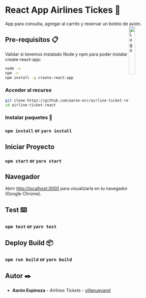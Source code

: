 # React App Airlines Tickes 🚀
App para consulta, agregar al carrito y reservar un boleto de avión.
<img alt="Logo" align="right" src="https://create-react-app.dev/img/logo.svg" width="20%" />


## Pre-requisitos 📋

Validar si tenemos instalado Node y npm para poder instalar create-react-app:

```sh
node -v
npm -v
npm install -g create-react-app
```

### Acceder al recurso 

```sh
git clone https://github.com/aaron-ecr/airline-ticket-react.git
cd airline-ticket-react
```
### Instalar paquetes 🔧
### `npm install` or `yarn install`


## Iniciar Proyecto
### `npm start` or `yarn start`


## Navegador
Abrir [http://localhost:3000](http://localhost:3000) para visualizarla en tu navegador (Google Chrome).

## Test ⌨️
### `npm test` or `yarn test`

## Deploy Build 📦
### `npm run build` or `yarn build`


## Autor ✒️
* **Aarón Espinoza** - *Airlines Tickets* - [villanuevand](https://github.com/aaron-ecr)